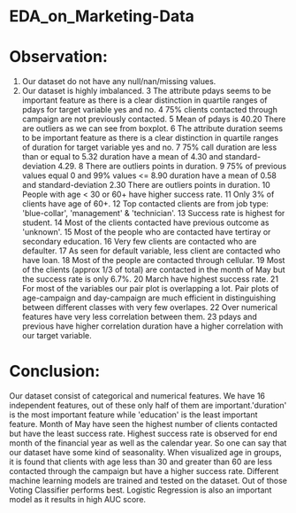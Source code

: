 # EDA_on_Marketing-Data
# Observation: 
1. Our dataset do not have any null/nan/missing values.
2. Our dataset is highly imbalanced.
3 The attribute pdays seems to be important feature as there is a clear distinction in quartile ranges of pdays for target variable yes and no. 
4 75% clients contacted through campaign are not previously contacted.
5 Mean of pdays is 40.20 There are outliers as we can see from boxplot.
6 The attribute duration seems to be important feature as there is a clear distinction in quartile ranges of duration for target variable yes and no. 
7 75% call duration are less than or equal to 5.32 duration have a mean of 4.30 and standard-deviation 4.29.
8 There are outliers points in duration.
9 75% of previous values equal 0 and 99% values <= 8.90 duration have a mean of 0.58 and standard-deviation 2.30 There are outliers points in duration.
10 People with age < 30 or 60+ have higher success rate. 
11 Only 3% of clients have age of 60+.
12 Top contacted clients are from job type: 'blue-collar', 'management' & 'technician'.
13 Success rate is highest for student.
14 Most of the clients contacted have previous outcome as 'unknown'.
15 Most of the people who are contacted have tertiray or secondary education.
16 Very few clients are contacted who are defaulter.
17 As seen for default variable, less client are contacted who have loan.
18 Most of the people are contacted through cellular.
19 Most of the clients (approx 1/3 of total) are contacted in the month of May but the success rate is only 6.7%. 
20 March have highest success rate.
21 For most of the variables our pair plot is overlapping a lot. Pair plots of age-campaign and day-campaign are much efficient in distinguishing between different   classes with very few overlapes.
22 Over numerical features have very less correlation between them. 
23 pdays and previous have higher correlation duration have a higher correlation with our target variable.

# Conclusion:
Our dataset consist of categorical and numerical features. 
We have 16 independent features, out of these only half of them are important.'duration' is the most important feature while 'education' is the least important feature. 
Month of May have seen the highest number of clients contacted but have the least success rate. 
Highest success rate is observed for end month of the financial year as well as the calendar year. So one can say that our dataset have some kind of seasonality. When visualized age in groups, it is found that clients with age less than 30 and greater than 60 are less contacted through the campaign but have a higher success rate. 
Different machine learning models are trained and tested on the dataset. Out of those Voting Classifier performs best. Logistic Regression is also an important model as it results in high AUC score.
